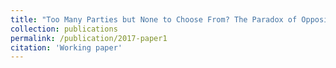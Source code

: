 ```yaml
---
title: "Too Many Parties but None to Choose From? The Paradox of Opposition Fragmentation in Mixed-Member Majoritarian Systems"
collection: publications
permalink: /publication/2017-paper1
citation: 'Working paper'
---
```

